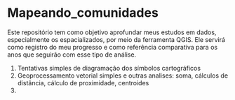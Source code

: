 # Mapeando_comunidades
Este repositório tem como objetivo aprofundar meus estudos em dados, especialmente os espacializados, por meio da ferramenta QGIS. Ele servirá como registro do meu progresso e como referência comparativa para os anos que seguirão com esse tipo de análise.

1) Tentativas simples de diagramação dos símbolos cartográficos
2) Geoprocessamento vetorial simples e outras analises: soma, cálculos de distância, cálculo de proximidade, centroides
3) 
